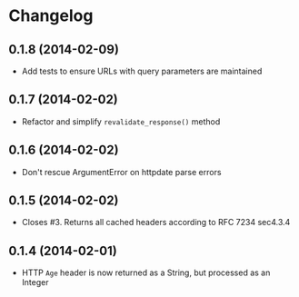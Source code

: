 # Changelog

## 0.1.8 (2014-02-09)

  * Add tests to ensure URLs with query parameters are maintained

## 0.1.7 (2014-02-02)

  * Refactor and simplify `revalidate_response()` method

## 0.1.6 (2014-02-02)

  * Don't rescue ArgumentError on httpdate parse errors

## 0.1.5 (2014-02-02)

  * Closes #3. Returns all cached headers according to RFC 7234 sec4.3.4

## 0.1.4 (2014-02-01)

  * HTTP `Age` header is now returned as a String, but processed as an Integer
